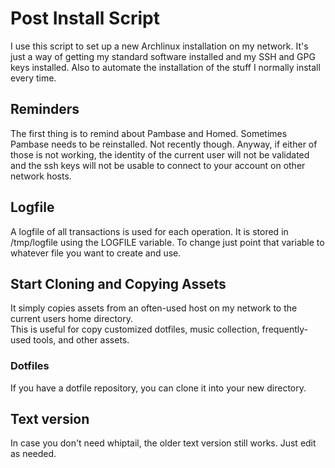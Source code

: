 # Post Install Script

I use this script to set up a new Archlinux installation on my network.  It's just a way of getting
my standard software installed and my SSH and GPG keys installed.  Also to automate the installation
of the stuff I normally install every time.

## Reminders

The first thing is to remind about Pambase and Homed.  Sometimes Pambase needs to be reinstalled.
Not recently though.  Anyway, if either of those is not working, the identity of the current user
will not be validated and the ssh keys will not be usable to connect to your account on other network
hosts.

## Logfile

A logfile of all transactions is used for each operation.  It is stored in /tmp/logfile using the
LOGFILE variable.  To change just point that variable to whatever file you want to create and use.

## Start Cloning and Copying Assets

It simply copies assets from an often-used host on my network to the current users home directory.  
This is useful for copy customized dotfiles, music collection, frequently-used tools, and other
assets.

### Dotfiles

If you have a dotfile repository, you can clone it into your new directory.

## Text version

In case you don't need whiptail, the older text version still works.  Just edit as needed.
